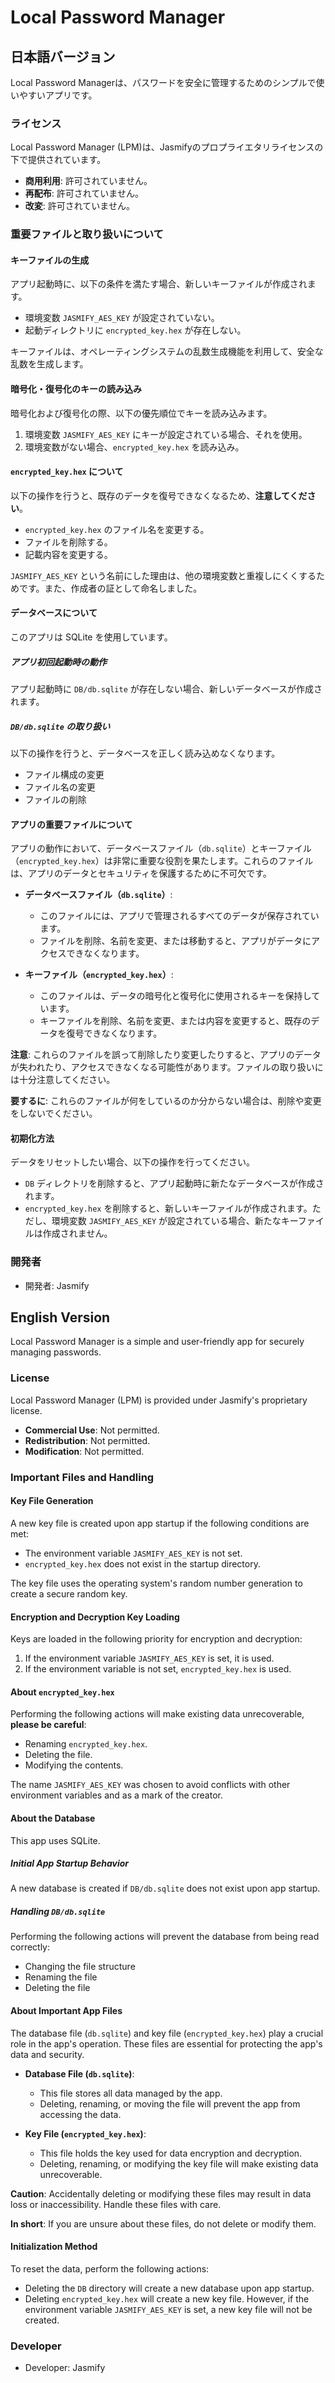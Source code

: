 # Local Password Manager

## 日本語バージョン

Local Password Managerは、パスワードを安全に管理するためのシンプルで使いやすいアプリです。

### ライセンス

Local Password Manager (LPM)は、Jasmifyのプロプライエタリライセンスの下で提供されています。

- **商用利用**: 許可されていません。
- **再配布**: 許可されていません。
- **改変**: 許可されていません。

### 重要ファイルと取り扱いについて

#### キーファイルの生成

アプリ起動時に、以下の条件を満たす場合、新しいキーファイルが作成されます。

- 環境変数 `JASMIFY_AES_KEY` が設定されていない。
- 起動ディレクトリに `encrypted_key.hex` が存在しない。

キーファイルは、オペレーティングシステムの乱数生成機能を利用して、安全な乱数を生成します。

#### 暗号化・復号化のキーの読み込み

暗号化および復号化の際、以下の優先順位でキーを読み込みます。

1. 環境変数 `JASMIFY_AES_KEY` にキーが設定されている場合、それを使用。
2. 環境変数がない場合、`encrypted_key.hex` を読み込み。

#### `encrypted_key.hex` について

以下の操作を行うと、既存のデータを復号できなくなるため、**注意してください**。

- `encrypted_key.hex` のファイル名を変更する。
- ファイルを削除する。
- 記載内容を変更する。

`JASMIFY_AES_KEY` という名前にした理由は、他の環境変数と重複しにくくするためです。また、作成者の証として命名しました。

#### データベースについて

このアプリは SQLite を使用しています。

##### アプリ初回起動時の動作

アプリ起動時に `DB/db.sqlite` が存在しない場合、新しいデータベースが作成されます。

##### `DB/db.sqlite` の取り扱い

以下の操作を行うと、データベースを正しく読み込めなくなります。

- ファイル構成の変更
- ファイル名の変更
- ファイルの削除

#### アプリの重要ファイルについて

アプリの動作において、データベースファイル（`db.sqlite`）とキーファイル（`encrypted_key.hex`）は非常に重要な役割を果たします。これらのファイルは、アプリのデータとセキュリティを保護するために不可欠です。

- **データベースファイル（`db.sqlite`）**:

  - このファイルには、アプリで管理されるすべてのデータが保存されています。
  - ファイルを削除、名前を変更、または移動すると、アプリがデータにアクセスできなくなります。

- **キーファイル（`encrypted_key.hex`）**:
  - このファイルは、データの暗号化と復号化に使用されるキーを保持しています。
  - キーファイルを削除、名前を変更、または内容を変更すると、既存のデータを復号できなくなります。

**注意**: これらのファイルを誤って削除したり変更したりすると、アプリのデータが失われたり、アクセスできなくなる可能性があります。ファイルの取り扱いには十分注意してください。

**要するに**: これらのファイルが何をしているのか分からない場合は、削除や変更をしないでください。

#### 初期化方法

データをリセットしたい場合、以下の操作を行ってください。

- `DB` ディレクトリを削除すると、アプリ起動時に新たなデータベースが作成されます。
- `encrypted_key.hex` を削除すると、新しいキーファイルが作成されます。ただし、環境変数 `JASMIFY_AES_KEY` が設定されている場合、新たなキーファイルは作成されません。

### 開発者

- 開発者: Jasmify

## English Version

Local Password Manager is a simple and user-friendly app for securely managing passwords.

### License

Local Password Manager (LPM) is provided under Jasmify's proprietary license.

- **Commercial Use**: Not permitted.
- **Redistribution**: Not permitted.
- **Modification**: Not permitted.

### Important Files and Handling

#### Key File Generation

A new key file is created upon app startup if the following conditions are met:

- The environment variable `JASMIFY_AES_KEY` is not set.
- `encrypted_key.hex` does not exist in the startup directory.

The key file uses the operating system's random number generation to create a secure random key.

#### Encryption and Decryption Key Loading

Keys are loaded in the following priority for encryption and decryption:

1. If the environment variable `JASMIFY_AES_KEY` is set, it is used.
2. If the environment variable is not set, `encrypted_key.hex` is used.

#### About `encrypted_key.hex`

Performing the following actions will make existing data unrecoverable, **please be careful**:

- Renaming `encrypted_key.hex`.
- Deleting the file.
- Modifying the contents.

The name `JASMIFY_AES_KEY` was chosen to avoid conflicts with other environment variables and as a mark of the creator.

#### About the Database

This app uses SQLite.

##### Initial App Startup Behavior

A new database is created if `DB/db.sqlite` does not exist upon app startup.

##### Handling `DB/db.sqlite`

Performing the following actions will prevent the database from being read correctly:

- Changing the file structure
- Renaming the file
- Deleting the file

#### About Important App Files

The database file (`db.sqlite`) and key file (`encrypted_key.hex`) play a crucial role in the app's operation. These files are essential for protecting the app's data and security.

- **Database File (`db.sqlite`)**:

  - This file stores all data managed by the app.
  - Deleting, renaming, or moving the file will prevent the app from accessing the data.

- **Key File (`encrypted_key.hex`)**:
  - This file holds the key used for data encryption and decryption.
  - Deleting, renaming, or modifying the key file will make existing data unrecoverable.

**Caution**: Accidentally deleting or modifying these files may result in data loss or inaccessibility. Handle these files with care.

**In short**: If you are unsure about these files, do not delete or modify them.

#### Initialization Method

To reset the data, perform the following actions:

- Deleting the `DB` directory will create a new database upon app startup.
- Deleting `encrypted_key.hex` will create a new key file. However, if the environment variable `JASMIFY_AES_KEY` is set, a new key file will not be created.

### Developer

- Developer: Jasmify
